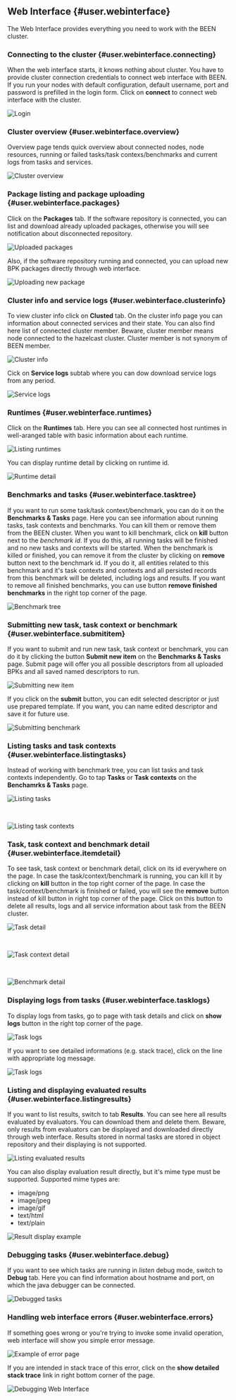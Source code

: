 ## Web Interface {#user.webinterface}

The Web Interface provides everything you need to work with the BEEN cluster.
   

### Connecting to the cluster {#user.webinterface.connecting}
When the web interface starts, it knows nothing about cluster. You have to provide cluster connection credentials to connect web interface with BEEN. If you run your nodes with default configuration, default username, port and password is prefilled in the login form. Click on **connect** to connect web interface with the cluster.

![Login](images/wi/login_page_01.png)



### Cluster overview {#user.webinterface.overview}
Overview page tends quick overview about connected nodes, node resources, running or failed tasks/task contexs/benchmarks and current logs from tasks and services.

![Cluster overview](images/wi/overview_01.png)



### Package listing and package uploading {#user.webinterface.packages}
Click on the **Packages** tab. If the software repository is connected, you can list and download already uploaded packages, otherwise you will see notification about disconnected repository.

![Uploaded packages](images/wi/packages_listing_01.png)

Also, if the software repository running and connected, you can upload new BPK packages directly through web interface.

![Uploading new package](images/wi/packages_uploading_01.png)



### Cluster info and service logs {#user.webinterface.clusterinfo}
To view cluster info click on **Clusted** tab. On the cluster info page you can information about connected services and their state. You can also find here list of connected cluster member. Beware, cluster member means node connected to the hazelcast cluster. Cluster member is not synonym of BEEN member.

![Cluster info](images/wi/cluster_01.png)

Cick on **Service logs** subtab where you can dow download service logs from any period.

![Service logs](images/wi/service_logs_01.png)




### Runtimes {#user.webinterface.runtimes}
Click on the **Runtimes** tab. Here you can see all connected host runtimes in well-aranged table with basic information about each runtime. 

![Listing runtimes](images/wi/runtimes_01.png)

You can display runtime detail by clicking on runtime id.

![Runtime detail](images/wi/runtime_detail_01.png)




### Benchmarks and tasks {#user.webinterface.tasktree}
If you want to run some task/task context/benchmark, you can do it on the **Benchmarks & Tasks** page. Here you can see information about running tasks, task contexts and benchmarks. You can kill them or remove them from the BEEN cluster. When you want to kill benchmark, click on **kill** button next to the *benchmark id*. If you do this, all running tasks will be finished and no new tasks and contexts will be started. When the benchmark is killed or finished, you can remove it from the cluster by clicking on **remove** button next to the benchmark id. If you do it, all entities related to this benchmark and it's task contexts and contexts and all persisted records from this benchmark will be deleted, including logs and results. If you want to remove all finished benchmarks, you can use button **remove finished benchmarks** in the right top corner of the page.

![Benchmark tree](images/wi/benchmark_tasks__benchmark_tree_01.png)



### Submitting new task, task context or benchmark {#user.webinterface.submititem}
If you want to submit and run new task, task context or benchmark, you can do it by clicking the button **Submit new item** on the **Benchmarks & Tasks** page. Submit page will offer you all possible descriptors from all uploaded BPKs and all saved named descriptors to run.
 
![Submitting new item](images/wi/benchmark_tasks__submit_new_item_01.png)

If you click on the **submit** button, you can edit selected descriptor or just use prepared template. If you want, you can name edited descriptor and save it for future use.

![Submitting benchmark](images/wi/submit_benchmark_01.png)






### Listing tasks and task contexts {#user.webinterface.listingtasks}
Instead of working with benchmark tree, you can list tasks and task contexts independently. Go to tap **Tasks** or **Task contexts** on the **Benchamrks & Tasks** page. 

![Listing tasks](images/wi/benchmark_tasks__tasks_01.png)

&nbsp;&nbsp;&nbsp;&nbsp;<br/>

![Listing task contexts](images/wi/benchmark_tasks__task_contexts_01.png)



### Task, task context and benchmark detail {#user.webinterface.itemdetail}
To see task, task context or benchmark detail, click on its id everywhere on the page. In case the task/context/benchmark is running, you can kill it by clicking on **kill** button in the top right corner of the page. In case the task/context/benchmark is finished or failed, you will see the **remove** button instead of kill button in right top corner of the page. Click on this button to delete all results, logs and all service information about task from the BEEN cluster.

![Task detail](images/wi/task_detail_01.png)

&nbsp;&nbsp;&nbsp;&nbsp;<br/>

![Task context detail](images/wi/task_context_detail_01.png)

&nbsp;&nbsp;&nbsp;&nbsp;<br/>

![Benchmark detail](images/wi/benchmark_detail_01.png)





### Displaying logs from tasks {#user.webinterface.tasklogs}
To display logs from tasks, go to page with task details and click on **show logs** button in the right top corner of the page. 

![Task logs](images/wi/task_logs_detail_01.png)

If you want to see detailed informations (e.g. stack trace), click on the line with appropriate log message.

![Task logs](images/wi/task_log_detail_01.png)




### Listing and displaying evaluated results {#user.webinterface.listingresults}
If you want to list results, switch to tab **Results**. You can see here all results evaluated by evaluators. You can download them and delete them. Beware, only results from evaluators can be displayed and downloaded directly through web interface. Results stored in normal tasks are stored in object repository and their displaying is not supported.

![Listing evaluated results](images/wi/results_01.png)

You can also display evaluation result directly, but it's mime type must be supported. Supported mime types are:

* image/png
* image/jpeg
* image/gif
* text/html
* text/plain
 
![Result display example](images/wi/evaluator_result_example_01.png)


### Debugging tasks {#user.webinterface.debug}
If you want to see which tasks are running in *listen* debug mode, switch to **Debug** tab. Here you can find information about hostname and port, on which the java debugger can be connected. 

![Debugged tasks](images/wi/debug_01.png)



### Handling web interface errors {#user.webinterface.errors}
If something goes wrong or you're trying to invoke some invalid operation, web interface will show you simple error message.

![Example of error page](images/wi/example_error_page_01.png)

If you are intended in stack trace of this error, click on the **show detailed stack trace** link in right bottom corner of the page.

![Debugging Web Interface](images/wi/example_been_debug_page_01.png)
